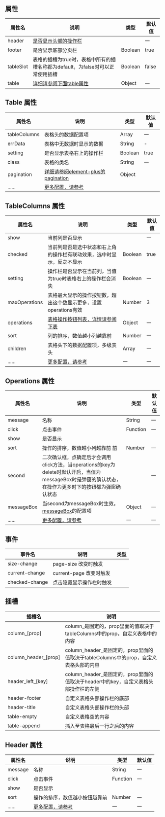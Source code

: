 

<style>
    .dinert-table{
        width: 100%;
        padding: 0 0 16px 0;
    }
    .vp-doc li + li{
        margin-top: 0;
    }
</style>

<script setup>
    const paginationData = `{
        currentPage: 1,
        pageSize: 15,
        pageSizes:[15, 30, 50, 70, 100],
        defaultPageSize:15,
        layout: 'total, sizes, prev, pager, next, jumper',
        total: 100
    }`;

    let showOperations = `'boolean' | '(scope: ScopeProps, column: RewriteTableColumnCtx, item: OperationsProps) => void'`
    let HeaderListProps = `'boolean' | '(item: HeaderListProps) => void'`
    let headerList = `'boolean' | {[key: string]: HeaderListProps}`
</script>


## 属性
| 属性名    | 说明                                                                           | 类型                                                   | 默认值 |
| --------- | ------------------------------------------------------------------------------ | ------------------------------------------------------ | ------ |
| header    | [是否显示头部的操作栏](#header-属性)                                           | <dinert-api-typing type="enmu" :details="headerList"/> | 一     |
| footer    | 是否显示底部分页栏                                                             | Boolean                                                | true   |
| tableSlot | 表格的插槽为true时，表格中所有的插槽名称都为default，为false时可以正常使用插槽 | Boolean                                                | false  |
| table     | [详细请参阅下面table属性](#table-属性)                                         | Object                                                 | 一     |


## Table 属性

| 属性名       | 说明                                                                                           | 类型    | 默认值                                                       |
| ------------ | ---------------------------------------------------------------------------------------------- | ------- | ------------------------------------------------------------ |
| tableColumns | 表格头的数据配置项                                                                             | Array   | 一                                                           |
| errData      | 表格中无数据时显示的数据                                                                       | String  | -                                                            |
| setting      | 是否显示表格右上的操作栏                                                                       | Boolean | true                                                         |
| class        | 表格的类名                                                                                     | String  | 一                                                           |
| pagination   | [详细请参阅element-plus的pagination](https://element-plus.org/en-US/component/pagination.html) | Object  | <dinert-api-typing type="object" :details="paginationData"/> |
| ......       | [更多配置，请参考](https://element-plus.org/en-US/component/table.html#table-attributes)       |


## TableColumns 属性
| 属性名        | 说明                                                                                            | 类型                                                                      | 默认值 |
| ------------- | ----------------------------------------------------------------------------------------------- | ------------------------------------------------------------------------- | ------ |
| show          | 当前列是否显示                                                                                  | <dinert-api-typing type="enmu" details="boolean \| (column) => boolean"/> | 一     |
| checked       | 当前列是否是选中状态和右上角的操作栏有联动效果，选中时显示，反之不显示                          | Boolean                                                                   | true   |
| setting       | 操作栏是否显示在当前列，当值为true时表格右上的操作栏会消失                                      | Boolean                                                                   | 一     |
| maxOperations | 表格最大显示的操作按钮数，超出这个数显示更多，设置operations有效                                | Number                                                                    | 3      |
| operations    | [表格操作按钮列表，详情请参阅下表](#operations-属性)                                            | Object                                                                    | 一     |
| sort          | 列的排序，数值越小列越靠前                                                                      | Number                                                                    | 一     |
| children      | 表格头下的数据配置项，多级表头                                                                  | Array                                                                     | 一     |
| ......        | [更多配置，请参考](https://element-plus.org/en-US/component/table.html#table-column-attributes) | 一                                                                        | 一     |

## Operations 属性
| 属性名     | 说明                                                                                                                                                   | 类型                                                                 | 默认值 |
| ---------- | ------------------------------------------------------------------------------------------------------------------------------------------------------ | -------------------------------------------------------------------- | ------ |
| message    | 名称                                                                                                                                                   | String                                                               | 一     |
| click      | 点击事件                                                                                                                                               | Function                                                             | 一     |
| show       | 是否显示                                                                                                                                               | <dinert-api-typing type="enmu" :details="showOperations"/>           |        | 一 |
| sort       | 操作的排序，数值越小列越靠前 前                                                                                                                        | Number                                                               | 一     |
| second     | 二次确认框，点确定后才会调用click方法，当operations的key为delete时默认开启，当值为messageBox时是弹窗的确认状态，在操作为更多时下的按钮都为弹窗确认状态 | <dinert-api-typing type="enmu" details="'Boolean' \| 'messageBox'"/> | 一     |
| messageBox | 当second为messageBox时生效，[messageBox](https://element-plus.org/en-US/component/message-box.html#api)的配置项                                        | Object                                                               | 一     |
| ......     | [更多配置，请参考](https://element-plus.org/zh-CN/component/link.html#attributes)                                                                      | 一                                                                   | 一     |

## 事件
| 事件名         | 说明                     | 类型                                                                                                         |
| -------------- | ------------------------ | ------------------------------------------------------------------------------------------------------------ |
| size-change    | page-size 改变时触发     | <dinert-api-typing type="Function" details="(value: number) => void"/>                                       |
| current-change | current-page 改变时触发  | <dinert-api-typing type="Function" details="(value: number) => void"/>                                       |
| checked-change | 点击隐藏显示操作栏时触发 | <dinert-api-typing type="Function" details="(data: Node, checked: boolean, childChecked: boolean) => void"/> |


## 插槽

| 插槽名               | 说明                                                                                 |
| -------------------- | ------------------------------------------------------------------------------------ |
| column_[prop]        | column_是固定的，prop里面的值取决于tableColumns中的prop，自定义表格中的内容          |
| column_header_[prop] | column_header_是固定的，prop里面的值取决于tableColumns中的prop，自定义表格头部的内容 |
| header_left_[key]    | column_header_是固定的，prop里面的值取决于header中的key，自定义表格头部操作栏的左侧  |
| header-footer        | 自定义表格头部操作栏的底部                                                           |
| header-title         | 自定义表格头部操作栏的头部                                                           |
| table-empty          | 自定义表格空的内容                                                                   |
| table-append         | 插入至表格最后一行之后的内容                                                         |

## Header 属性
| 属性名  | 说明                                                                                | 类型                                                        | 默认值 |
| ------- | ----------------------------------------------------------------------------------- | ----------------------------------------------------------- | ------ |
| message | 名称                                                                                | String                                                      | 一     |
| click   | 点击事件                                                                            | Function                                                    | 一     |
| show    | 是否显示                                                                            | <dinert-api-typing type="enmu" :details="HeaderListProps"/> |        | 一 |
| sort    | 操作的排序，数值越小按钮越靠前                                                      | Number                                                      | 一     |
| ......  | [更多配置，请参考](https://element-plus.org/zh-CN/component/button.html#attributes) | 一                                                          | 一     |


